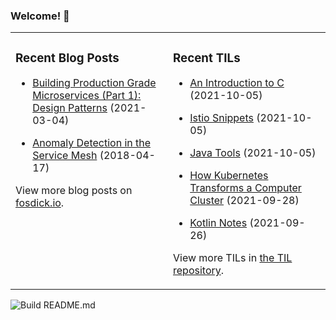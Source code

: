 ### Welcome! 👋
<!--
- 🔭 I’m currently working on ...
- 🌱 I’m currently learning ...
- 👯 I’m looking to collaborate on ...
- 🤔 I’m looking for help with ...
- 💬 Ask me about ...
- 📫 How to reach me: ...
- 😄 Pronouns: ...
- ⚡ Fun fact: ...
-->

<table>
<tr>
<td valign="top" width="50%">

### Recent Blog Posts
<!-- Blog entries start -->
- [Building Production Grade Microservices (Part 1): Design Patterns](https://www.fosdick.io/2021/03/04/building-production-grade-microservices-part-1.html) (2021-03-04)

- [Anomaly Detection in the Service Mesh](https://www.fosdick.io/2018/04/17/anomaly-detection-in-the-service-mesh.html) (2018-04-17)
<!-- Blog entries end -->
View more blog posts on [fosdick.io](https://www.fosdick.io/).

</td>

<td valign="top" width="50%">

### Recent TILs
<!-- TILs start -->
- [An Introduction to C](https://github.com/fosdickio/til/blob/main/c/01-getting-started-with-c.md) (2021-10-05)

- [Istio Snippets](https://github.com/fosdickio/til/blob/main/istio/istio-snippets.md) (2021-10-05)

- [Java Tools](https://github.com/fosdickio/til/blob/main/java/03-java-tools.md) (2021-10-05)

- [How Kubernetes Transforms a Computer Cluster](https://github.com/fosdickio/til/blob/main/kubernetes/how-kubernetes-transforms-a-computer-cluster.md) (2021-09-28)

- [Kotlin Notes](https://github.com/fosdickio/til/blob/main/kotlin/kotlin-notes.md) (2021-09-26)
<!-- TILs end -->
View more TILs in [the TIL repository](https://github.com/fosdickio/til).

</td>
</tr>
</table>

![Build README.md](https://github.com/fosdickio/fosdickio/workflows/Build%20README.md/badge.svg)
